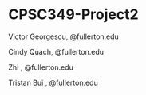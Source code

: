 # CPSC349-Project2

Victor Georgescu, @fullerton.edu

Cindy Quach, @fullerton.edu

Zhi , @fullerton.edu

Tristan Bui , @fullerton.edu
